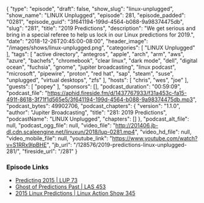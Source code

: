 {
  "type": "episode",
  "draft": false,
  "show_slug": "linux-unplugged",
  "show_name": "LINUX Unplugged",
  "episode": 281,
  "episode_padded": "0281",
  "episode_guid": "3f641194-199d-4564-b088-9a98374475db",
  "slug": "281",
  "title": "2019 Predictions",
  "description": "We get serious and bring in a special referee to help us lock in our Linux predictions for 2019.",
  "date": "2018-12-26T20:45:00-08:00",
  "header_image": "/images/shows/linux-unplugged.png",
  "categories": [
    "LINUX Unplugged"
  ],
  "tags": [
    "active directory",
    "antegros",
    "apple",
    "arch",
    "arm",
    "aws",
    "azure",
    "bachefs",
    "chromebook",
    "clear linux",
    "dark mode",
    "dell",
    "digital ocean",
    "fuchsia",
    "gnome",
    "jupiter broadcasting",
    "linux podcast",
    "microsoft",
    "pipewire",
    "proton",
    "red hat",
    "sap",
    "steam",
    "suse",
    "unplugged",
    "virtual desktops",
    "zfs"
  ],
  "hosts": [
    "chris",
    "wes",
    "joe"
  ],
  "guests": [
    "popey"
  ],
  "sponsors": [],
  "podcast_duration": "00:59:09",
  "podcast_file": "https://aphid.fireside.fm/d/1437767933/f31a453c-fa15-491f-8618-3f71f1d565e5/3f641194-199d-4564-b088-9a98374475db.mp3",
  "podcast_bytes": 49902706,
  "podcast_chapters": {
    "version": "1.1.0",
    "author": "Jupiter Broadcasting",
    "title": "281: 2019 Predictions",
    "podcastName": "LINUX Unplugged",
    "chapters": []
  },
  "podcast_alt_file": null,
  "podcast_ogg_file": null,
  "video_file": "http://201406.jb-dl.cdn.scaleengine.net/linuxun/2018/lup-0281.mp4",
  "video_hd_file": null,
  "video_mobile_file": null,
  "youtube_link": "https://www.youtube.com/watch?v=S1RRx9lpBHE",
  "jb_url": "/128576/2019-predictions-linux-unplugged-281/",
  "fireside_url": "/281"
}


### Episode Links

  * [Predicting 2015 | LUP 73](https://www.jupiterbroadcasting.com/74612/predicting-2015-lup-73/ "Predicting 2015 | LUP 73")
  * [Ghost of Predictions Past | LAS 453](https://www.jupiterbroadcasting.com/106336/ghost-of-predictions-past-las-453/ "Ghost of Predictions Past | LAS 453")
  * [2015 Linux Predictions | Linux Action Show 345](https://www.jupiterbroadcasting.com/74497/2015-linux-predictions-linux-action-show-345/ "2015 Linux Predictions | Linux Action Show 345")



